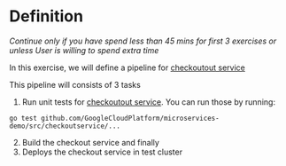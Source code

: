 # Definition
*Continue only if you have spend less than 45 mins for first 3 exercises or unless User is willing to spend extra time*

In this exercise, we will define a pipeline for [checkoutout service](https://github.com/GoogleCloudPlatform/microservices-demo/tree/master/src/checkoutservice)

This pipeline will consists of 3 tasks
1. Run unit tests for [checkoutout service](https://github.com/GoogleCloudPlatform/microservices-demo/tree/master/src/checkoutservice).
You can run those by running:
```shell
go test github.com/GoogleCloudPlatform/microservices-demo/src/checkoutservice/...
```
2. Build the checkout service and finally
3. Deploys the checkout service in test cluster